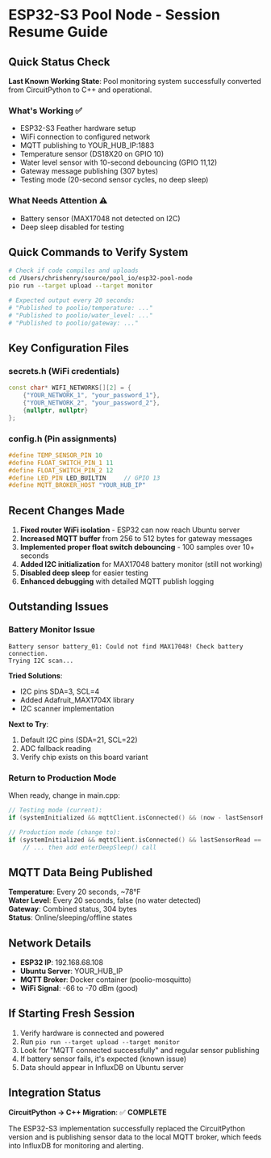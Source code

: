 # ESP32-S3 Pool Node - Session Resume Guide

## Quick Status Check

**Last Known Working State**: Pool monitoring system successfully converted from CircuitPython to C++ and operational.

### What's Working ✅
- ESP32-S3 Feather hardware setup
- WiFi connection to configured network  
- MQTT publishing to YOUR_HUB_IP:1883
- Temperature sensor (DS18X20 on GPIO 10)
- Water level sensor with 10-second debouncing (GPIO 11,12)
- Gateway message publishing (307 bytes)
- Testing mode (20-second sensor cycles, no deep sleep)

### What Needs Attention ⚠️
- Battery sensor (MAX17048 not detected on I2C)
- Deep sleep disabled for testing

## Quick Commands to Verify System

```bash
# Check if code compiles and uploads
cd /Users/chrishenry/source/pool_io/esp32-pool-node
pio run --target upload --target monitor

# Expected output every 20 seconds:
# "Published to poolio/temperature: ..."
# "Published to poolio/water_level: ..."  
# "Published to poolio/gateway: ..."
```

## Key Configuration Files

### secrets.h (WiFi credentials)
```cpp
const char* WIFI_NETWORKS[][2] = {
    {"YOUR_NETWORK_1", "your_password_1"},
    {"YOUR_NETWORK_2", "your_password_2"},
    {nullptr, nullptr}
};
```

### config.h (Pin assignments)
```cpp
#define TEMP_SENSOR_PIN 10
#define FLOAT_SWITCH_PIN_1 11  
#define FLOAT_SWITCH_PIN_2 12
#define LED_PIN LED_BUILTIN     // GPIO 13
#define MQTT_BROKER_HOST "YOUR_HUB_IP"
```

## Recent Changes Made

1. **Fixed router WiFi isolation** - ESP32 can now reach Ubuntu server
2. **Increased MQTT buffer** from 256 to 512 bytes for gateway messages
3. **Implemented proper float switch debouncing** - 100 samples over 10+ seconds
4. **Added I2C initialization** for MAX17048 battery monitor (still not working)
5. **Disabled deep sleep** for easier testing
6. **Enhanced debugging** with detailed MQTT publish logging

## Outstanding Issues

### Battery Monitor Issue
```
Battery sensor battery_01: Could not find MAX17048! Check battery connection.
Trying I2C scan...
```

**Tried Solutions**:
- I2C pins SDA=3, SCL=4
- Added Adafruit_MAX1704X library
- I2C scanner implementation

**Next to Try**:
1. Default I2C pins (SDA=21, SCL=22)
2. ADC fallback reading
3. Verify chip exists on this board variant

### Return to Production Mode
When ready, change in main.cpp:
```cpp
// Testing mode (current):
if (systemInitialized && mqttClient.isConnected() && (now - lastSensorRead >= 20000)) {

// Production mode (change to):
if (systemInitialized && mqttClient.isConnected() && lastSensorRead == 0) {
    // ... then add enterDeepSleep() call
```

## MQTT Data Being Published

**Temperature**: Every 20 seconds, ~78°F  
**Water Level**: Every 20 seconds, false (no water detected)  
**Gateway**: Combined status, 304 bytes  
**Status**: Online/sleeping/offline states  

## Network Details

- **ESP32 IP**: 192.168.68.108
- **Ubuntu Server**: YOUR_HUB_IP  
- **MQTT Broker**: Docker container (poolio-mosquitto)
- **WiFi Signal**: -66 to -70 dBm (good)

## If Starting Fresh Session

1. Verify hardware is connected and powered
2. Run `pio run --target upload --target monitor`  
3. Look for "MQTT connected successfully" and regular sensor publishing
4. If battery sensor fails, it's expected (known issue)
5. Data should appear in InfluxDB on Ubuntu server

## Integration Status

**CircuitPython → C++ Migration**: ✅ **COMPLETE**

The ESP32-S3 implementation successfully replaced the CircuitPython version and is publishing sensor data to the local MQTT broker, which feeds into InfluxDB for monitoring and alerting.